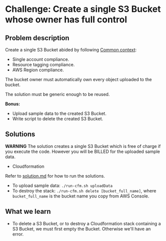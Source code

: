 # Challenge: Create a single S3 Bucket whose owner has full control

## Problem description

Create a single S3 Bucket abided by following [Common context](../../../README.md#common-context):
  * Single account compliance.
  * Resource tagging compliance.
  * AWS Region compliance.

The bucket owner must automatically own every object uploaded to the bucket.

The solution must be generic enough to be reused.

**Bonus:**
  * Upload sample data to the created S3 Bucket.
  * Write script to delete the created S3 Bucket.

## Solutions

**WARNING** The solution creates a single S3 Bucket which is free of charge if you execute the code. However you will be BILLED for the uploaded sample data.

- Cloudformation

Refer to [solution.md](/docs/solution.md) for how to run the solutions.

- To upload sample data: `./run-cfm.sh uploadData`
- To destroy the stack: `./run-cfm.sh delete [bucket_full_name]`, where `bucket_full_name` is the bucket name you copy from AWS Console.

## What we learn

* To delete a S3 Bucket, or to destroy a Cloudformation stack containing a S3 Bucket, we must first empty the Bucket. Otherwise we'll have an error.
